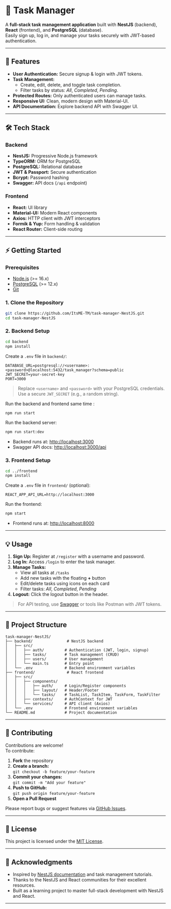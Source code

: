 # 📝 Task Manager

A **full-stack task management application** built with **NestJS** (backend), **React** (frontend), and **PostgreSQL** (database).  
Easily sign up, log in, and manage your tasks securely with JWT-based authentication.

---

## 🚀 Features

- **User Authentication:** Secure signup & login with JWT tokens.
- **Task Management:**  
    - Create, edit, delete, and toggle task completion.
    - Filter tasks by status: _All_, _Completed_, _Pending_.
- **Protected Routes:** Only authenticated users can manage tasks.
- **Responsive UI:** Clean, modern design with Material-UI.
- **API Documentation:** Explore backend API with Swagger UI.

---

## 🛠️ Tech Stack

### Backend

- **NestJS:** Progressive Node.js framework
- **TypeORM:** ORM for PostgreSQL
- **PostgreSQL:** Relational database
- **JWT & Passport:** Secure authentication
- **Bcrypt:** Password hashing
- **Swagger:** API docs (`/api` endpoint)

### Frontend

- **React:** UI library
- **Material-UI:** Modern React components
- **Axios:** HTTP client with JWT interceptors
- **Formik & Yup:** Form handling & validation
- **React Router:** Client-side routing

---

## ⚡ Getting Started

### Prerequisites

- [Node.js](https://nodejs.org/) (>= 16.x)
- [PostgreSQL](https://www.postgresql.org/) (>= 12.x)
- [Git](https://git-scm.com/)

### 1. Clone the Repository

```bash
git clone https://github.com/ItsME-TM/task-manager-NestJS.git
cd task-manager-NestJS
```

### 2. Backend Setup

```bash
cd backend
npm install
```

Create a `.env` file in `backend/`:

```env
DATABASE_URL=postgresql://<username>:<password>@localhost:5432/task_manager?schema=public
JWT_SECRET=your-secret-key
PORT=3000
```
> Replace `<username>` and `<password>` with your PostgreSQL credentials.  
> Use a secure `JWT_SECRET` (e.g., a random string).

Run the backend and frontend same time :

```bash
npm run start
```

Run the backend server:

```bash
npm run start:dev
```

- Backend runs at: [http://localhost:3000](http://localhost:3000)
- Swagger API docs: [http://localhost:3000/api](http://localhost:3000/api)

### 3. Frontend Setup

```bash
cd ../frontend
npm install
```

Create a `.env` file in `frontend/` (optional):

```env
REACT_APP_API_URL=http://localhost:3000
```

Run the frontend:

```bash
npm start
```

- Frontend runs at: [http://localhost:8000](http://localhost:8000)

---

## 💡 Usage

1. **Sign Up:** Register at `/register` with a username and password.
2. **Log In:** Access `/login` to enter the task manager.
3. **Manage Tasks:**
     - View all tasks at `/tasks`
     - Add new tasks with the floating **+** button
     - Edit/delete tasks using icons on each card
     - Filter tasks: _All_, _Completed_, _Pending_
4. **Logout:** Click the logout button in the header.

> For API testing, use [Swagger](http://localhost:3000/api) or tools like Postman with JWT tokens.

---

## 📁 Project Structure

```
task-manager-NestJS/
├── backend/               # NestJS backend
│   ├── src/
│   │   ├── auth/         # Authentication (JWT, login, signup)
│   │   ├── tasks/        # Task management (CRUD)
│   │   ├── users/        # User management
│   │   └── main.ts       # Entry point
│   └── .env              # Backend environment variables
├── frontend/              # React frontend
│   ├── src/
│   │   ├── components/
│   │   │   ├── auth/     # Login/Register components
│   │   │   ├── layout/   # Header/Footer
│   │   │   └── tasks/    # TaskList, TaskItem, TaskForm, TaskFilter
│   │   ├── contexts/     # AuthContext for JWT
│   │   └── services/     # API client (Axios)
│   └── .env              # Frontend environment variables
└── README.md             # Project documentation
```

---

## 🤝 Contributing

Contributions are welcome!  
To contribute:

1. **Fork** the repository
2. **Create a branch:**  
     `git checkout -b feature/your-feature`
3. **Commit your changes:**  
     `git commit -m "Add your feature"`
4. **Push to GitHub:**  
     `git push origin feature/your-feature`
5. **Open a Pull Request**

Please report bugs or suggest features via [GitHub Issues](https://github.com/ItsME-TM/task-manager-NestJS/issues).

---

## 📜 License

This project is licensed under the [MIT License](LICENSE).

---

## 🙏 Acknowledgments

- Inspired by [NestJS documentation](https://docs.nestjs.com/) and task management tutorials.
- Thanks to the NestJS and React communities for their excellent resources.
- Built as a learning project to master full-stack development with NestJS and React.

---
